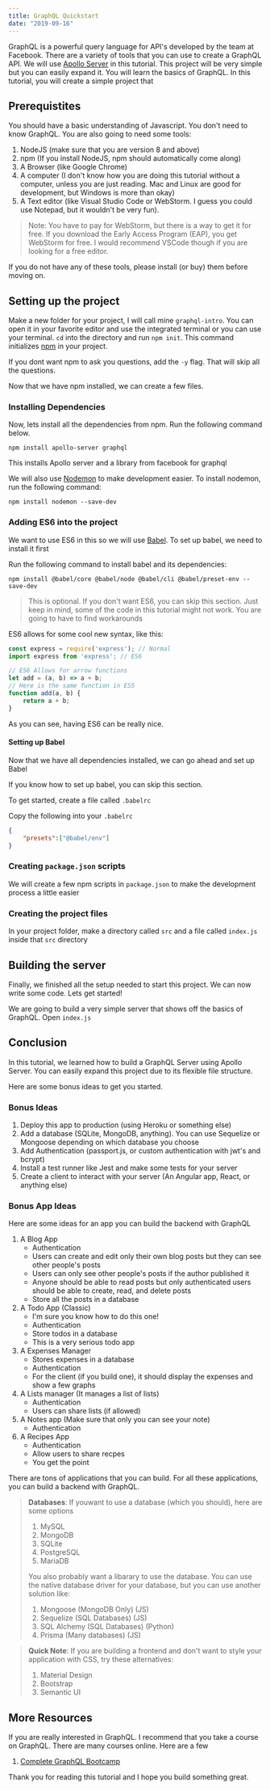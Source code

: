 ```yaml
---
title: GraphQL Quickstart
date: "2019-09-16"
---
```



GraphQL is a powerful query language for API's developed by the team at Facebook. There are a variety of tools that you can use to create a GraphQL API. We will use [Apollo Server]() in this tutorial. This project will be very simple but you can easily expand it. You will learn the basics of GraphQL. In this tutorial, you will create a simple project that 
## Prerequistites
You should have a basic understanding of Javascript. You don't need to know GraphQL. You are also going to need some tools:
1. NodeJS (make sure that you are version 8 and above)
2. npm (If you install NodeJS, npm should automatically come along)
3. A Browser (like Google Chrome)
4. A computer (I don't know how you are doing this tutorial without a computer, unless you are just reading. Mac and Linux are good for development, but Windows is more than okay)
5. A Text editor (like Visual Studio Code or WebStorm. I guess you could use Notepad, but it wouldn't be very fun).

> Note: You have to pay for WebStorm, but there is a way to get it for free. If you download the Early Access Program (EAP), you get WebStorm for free. I would recommend VSCode though if you are looking for a free editor.

If you do not have any of these tools, please install (or buy) them before moving on.
## Setting up the project
Make a new folder for your project, I will call mine `graphql-intro`. You can open it in your favorite editor and use the integrated terminal or you can use your terminal. `cd` into the directory and run `npm init`. This command initializes [npm]() in your project. 

If you dont want npm to ask you questions, add the `-y` flag. That will skip all the questions.

Now that we have npm installed, we can create a few files.

### Installing Dependencies
Now, lets install all the dependencies from npm. Run the following command below.
```
npm install apollo-server graphql
```
This installs Apollo server and a library from facebook for graphql

We will also use [Nodemon]() to make development easier. To install nodemon, run the following command:
```
npm install nodemon --save-dev
```

### Adding ES6 into the project
We want to use ES6 in this so we will use [Babel](). To set up babel, we need to install it first

Run the following command to install babel and its dependencies:
```
npm install @babel/core @babel/node @babel/cli @babel/preset-env --save-dev
```
> This is optional. If you don't want ES6, you can skip this section. Just keep in mind, some of the code in this tutorial might not work. You are going to have to find workarounds

ES6 allows for some cool new syntax, like this:
```js
const express = require('express'); // Normal
import express from 'express'; // ES6

// ES6 Allows for arrow functions
let add = (a, b) => a + b;
// Here is the same function in ES5
function add(a, b) {
	return a + b;
}
```
As you can see, having ES6 can be really nice.
#### Setting up Babel
Now that we have all dependencies installed, we can go ahead and set up Babel

If you know how to set up babel, you can skip this section.

To get started, create a file called `.babelrc`

Copy the following into your `.babelrc`
```json
{
	"presets":["@babel/env"]
}
```
### Creating `package.json` scripts
We will create a few npm scripts in `package.json` to make the development process a little easier
### Creating the project files
In your project folder, make a directory called `src` and a file called `index.js` inside that `src` directory

## Building the server

Finally, we finished all the setup needed to start this project. We can now write some code. Lets get started!

We are going to build a very simple server that shows off the basics of GraphQL.
Open `index.js`

## Conclusion
In this tutorial, we learned how to build a GraphQL Server using Apollo Server. You can easily expand this project due to its flexible file structure.

Here are some bonus ideas to get you started.

### Bonus Ideas
1. Deploy this app to production (using Heroku or something else)
2. Add a database (SQLite, MongoDB, anything). You can use Sequelize or Mongoose depending on which database you choose
3. Add Authentication (passport.js, or custom authentication with jwt's and bcrypt)
4. Install a test runner like Jest and make some tests for your server
5. Create a client to interact with your server (An Angular app, React, or anything else)
### Bonus App Ideas
Here are some ideas for an app you can build the backend with GraphQL
1. A Blog App
    - Authentication
    - Users can create and edit only their own blog posts but they can see other people's posts
    - Users can only see other people's posts if the author published it
    - Anyone should be able to read posts but only authenticated users should be able to create, read, and delete posts 
    - Store all the posts in a database
2. A Todo App (Classic)
    - I'm sure you know how to do this one!
    - Authentication
    - Store todos in a database
    - This is a very serious todo app
3. A Expenses Manager
    - Stores expenses in a database
    - Authentication
    - For the client (if you build one), it should display the expenses and show a few graphs
4. A Lists manager (It manages a list of lists)
    - Authentication
    - Users can share lists (if allowed)
5. A Notes app (Make sure that only you can see your note)
   - Authentication
6. A Recipes App
    - Authentication
    - Allow users to share recpes
    - You get the point

There are tons of applications that you can build. For all these applications, you can build a backend with GraphQL.
> **Databases**: If youwant to use a database (which you should), here are some options
> 1. MySQL
> 2. MongoDB
> 3. SQLite
> 4. PostgreSQL
> 5. MariaDB
> 
> You also probably want a libarary to use the database. You can use the native database driver for your database, but you can use another solution like:
> 1. Mongoose (MongoDB Only) (JS)
> 2. Sequelize (SQL Databases) (JS)
> 3. SQL Alchemy (SQL Databases) (Python)
> 4. Prisma (Many databases) (JS)


> **Quick Note**: If you are building a frontend and don't want to style your application with CSS, try these alternatives:
> 1. Material Design
> 2. Bootstrap
> 3. Semantic UI

## More Resources
If you are really interested in GraphQL. I recommend that you take a course on GraphQL. There are many courses online. Here are a few
1. [Complete GraphQL Bootcamp]()

Thank you for reading this tutorial and I hope you build something great.